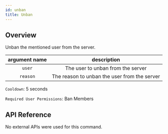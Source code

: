 ```yaml
---
id: unban
title: Unban
---
```


## Overview

Unban the mentioned user from the server.

| argument name |                description                 |
| :-----------: | :----------------------------------------: |
|    `user`     |      The user to unban from the server       |
|   `reason`    | The reason to unban the user from the server |

`Cooldown`: 5 seconds

`Required User Permissions`: Ban Members

## API Reference

No external APIs were used for this command.
